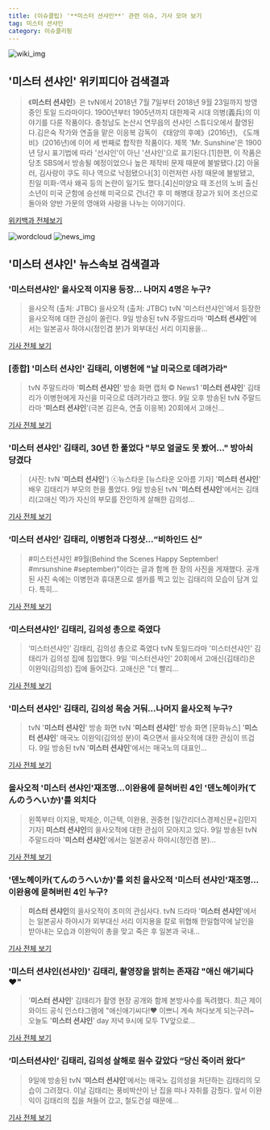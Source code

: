 ```yaml
---
title: (이슈클립) '**미스터 션샤인**' 관련 이슈, 기사 모아 보기
tag: 미스터 션샤인
category: 이슈클리핑
---
```

![wiki_img](https://user-images.githubusercontent.com/42597476/44503234-41136a80-a6d0-11e8-9071-6fc6418eafe4.png)
## **'**미스터 션샤인**'** 위키피디아 검색결과
>《**미스터 션샤인**》은 tvN에서 2018년 7월 7일부터 2018년 9월 23일까지 방영중인 토일 드라마이다. 1900년부터 1905년까지 대한제국 시대 의병(義兵)의 이야기를 다룬 작품이다. 충청남도 논산시 연무읍의 션샤인 스튜디오에서 촬영된다.김은숙 작가와 연출을 맡은 이응복 감독이 《태양의 후예》(2016년), 《도깨비》(2016년)에 이어 세 번째로 합작한 작품이다. 제목 'Mr. Sunshine'은 1900년 당시 표기법에 따라 '선샤인'이 아닌 '션샤인'으로 표기된다.[1]한편, 이 작품은 당초 SBS에서 방송될 예정이었으나 높은 제작비 문제 때문에 불발됐다.[2] 아울러, 김사랑이 쿠도 히나 역으로 낙점됐으나[3] 이런저런 사정 때문에 불발됐고, 친일 미화-역사 왜곡 등의 논란이 일기도 했다.[4]신미양요 때 조선의 노비 출신 소년이 미국 군함에 승선해 미국으로 건너간 후 미 해병대 장교가 되어 조선으로 돌아와 양반 가문의 영애와 사랑을 나누는 이야기이다.

<a href="https://ko.wikipedia.org/wiki/미스터 션샤인" target="_blank">위키백과 전체보기</a>

![wordcloud](https://s3.ap-northeast-2.amazonaws.com/lyrics101-wordcloud/2018-09-10-1536518699.png)
![news_img](https://user-images.githubusercontent.com/42597476/44507050-1206f400-a6e4-11e8-8d98-7ffbfebb353f.png)
## **'**미스터 션샤인**'** 뉴스속보 검색결과
### '미스터션샤인' 을사오적 이지용 등장… 나머지 4명은 누구?

>을사오적 (출처: JTBC) 을사오적 (출처: JTBC) tvN '미스터션샤인'에서 등장한 을사오적에 대한 관심이 쏠린다. 9일 방송된 tvN 주말드라마 '**미스터 션샤인**'에서는 일본공사 하야시(정인겸 분)가 외부대신 서리 이지용을...

<a href="http://www.newscj.com/news/articleView.html?idxno=553549" target="_blank">기사 전체 보기</a>

### [종합] '**미스터 션샤인**' 김태리, 이병헌에 "날 미국으로 데려가라"

>tvN 주말드라마 '**미스터 션샤인**' 방송 화면 캡처 © News1 '**미스터 션샤인**' 김태리가 이병헌에게 자신을 미국으로 데려가라고 했다. 9일 오후 방송된 tvN 주말드라마 '**미스터 션샤인**'(극본 김은숙, 연출 이응복) 20회에서 고애신...

<a href="http://news1.kr/articles/?3421623" target="_blank">기사 전체 보기</a>

### '**미스터 션샤인**' 김태리, 30년 한 풀었다 "부모 얼굴도 못 봤어…" 방아쇠 당겼다

>(사진: tvN '**미스터 션샤인**') ⓒ뉴스타운 [뉴스타운 오아름 기자] '**미스터 션샤인**' 배우 김태리가 부모의 한을 풀었다. 9일 방송된 tvN '**미스터 션샤인**'에서는 김태리(고애신 역)가 자신의 부모를 잔인하게 살해한 김의성...

<a href="http://www.newstown.co.kr/news/articleView.html?idxno=339844" target="_blank">기사 전체 보기</a>

### ‘**미스터 션샤인**’ 김태리, 이병헌과 다정샷…“비하인드 신”

>#미스터션샤인 #9월(Behind the Scenes Happy September! #mrsunshine #september)”이라는 글과 함께 한 장의 사진을 게재했다. 공개된 사진 속에는 이병헌과 휴대폰으로 셀카를 찍고 있는 김태리의 모습이 담겨 있다. 특히...

<a href="http://www.seconomy.kr/view.php?ud=201809100043246556252bb24296_2" target="_blank">기사 전체 보기</a>

### ‘미스터션샤인’ 김태리, 김의성 총으로 죽였다

>‘미스터션샤인’ 김태리, 김의성 총으로 죽였다 tvN 토일드라마 '미스터션샤인' 김태리가 김의성 집에 침입했다. 9일 '미스터션샤인' 20회에서 고애신(김태리)은 이완익(김의성) 집에 들어갔다. 고애신은 "더 빨리...

<a href="http://sports.donga.com/3/all/20180909/91905018/1" target="_blank">기사 전체 보기</a>

### '**미스터 션샤인**' 김태리, 김의성 목숨 거둬…나머지 을사오적 누구?

>tvN '**미스터 션샤인**' 방송 화면 tvN '**미스터 션샤인**' 방송 화면 [문화뉴스] '**미스터 션샤인**' 매국노 이완익(김의성 분)이 죽으면서 을사오적에 대한 관심이 뜨겁다. 9일 방송된 tvN '**미스터 션샤인**'에서는 매국노의 대표인...

<a href="http://www.munhwanews.com/news/articleView.html?idxno=150172" target="_blank">기사 전체 보기</a>

### 을사오적 '**미스터 션샤인**'재조명…이완용에 묻혀버린 4인 '덴노헤이카(てんのうへいか)'를 외치다

>왼쪽부터 이지용, 박제순, 이근택, 이완용, 권중현 [일간리더스경제신문=김민지 기자] **미스터 션샤인**의 을사오적에 대한 관심이 모아지고 있다. 9일 방송된 tvN 주말드라마 '**미스터 션샤인**'에서는 일본공사 하야시(정인겸 분)...

<a href="http://leaders.asiae.co.kr/news/articleView.html?idxno=74416" target="_blank">기사 전체 보기</a>

### '덴노헤이카(てんのうへいか)'를 외친 을사오적 '**미스터 션샤인**'재조명…이완용에 묻혀버린 4인 누구?

>**미스터 션샤인**의 을사오적이 초미의 관심사다. tvN 드라마 '**미스터 션샤인**'에서는 일본공사 하야시가 외부대신 서리 이지용을 칼로 위협해 한일협약에 날인을 받아내는 모습과 이완익이 총을 맞고 죽은 후 일본과 국내...

<a href="http://www.gyotongn.com/news/articleView.html?idxno=199530" target="_blank">기사 전체 보기</a>

### '**미스터 션샤인**(선샤인)' 김태리, 촬영장을 밝히는 존재감 "애신 애기씨다♥"

>'**미스터 션샤인**' 김태리가 촬영 현장 공개와 함께 본방사수를 독려했다. 최근 제이와이드 공식 인스타그램에 "애신애기씨다!❤ 이쁘니 계속 쳐다보게 되는구려~ 오늘도 '**미스터 션샤인**' day 저녁 9시에 모두 TV앞으로...

<a href="http://www.topstarnews.net/news/articleView.html?idxno=478758" target="_blank">기사 전체 보기</a>

### ‘미스터션샤인’ 김태리, 김의성 살해로 원수 갚았다 “당신 죽이러 왔다”

>9일에 방송된 tvN ‘**미스터 션샤인**’에서는 매국노 김의성을 처단하는 김태리의 모습이 그려졌다. 이날 김태리는 풍비박산이 난 집을 떠나 자취를 감췄다. 앞서 이완익이 김태리의 집을 쳐들어 갔고, 철도건설 때문에...

<a href="http://news.mtn.co.kr/newscenter/news_viewer.mtn?gidx=2018090923544783847" target="_blank">기사 전체 보기</a>


